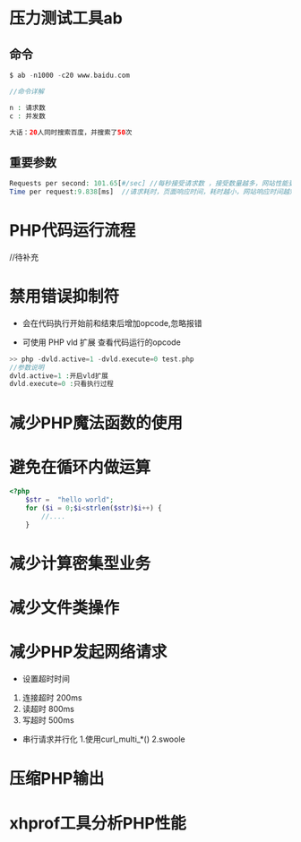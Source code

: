 # 压力测试工具ab

## 命令

```php
$ ab -n1000 -c20 www.baidu.com

//命令详解

n : 请求数
c : 并发数

大话：20人同时搜索百度，并搜索了50次

```
## 重要参数

```php
Requests per second: 101.65[#/sec] //每秒接受请求数 ，接受数量越多，网站性能更好
Time per request:9.838[ms]  //请求耗时，页面响应时间，耗时越小，网站响应时间越短，用户体验更佳
```

# PHP代码运行流程

//待补充

# 禁用错误抑制符

- 会在代码执行开始前和结束后增加opcode,忽略报错

- 可使用 PHP vld 扩展 查看代码运行的opcode
```php
>> php -dvld.active=1 -dvld.execute=0 test.php
//参数说明
dvld.active=1 :开启vld扩展
dvld.execute=0 :只看执行过程
```

# 减少PHP魔法函数的使用

# 避免在循环内做运算

```php
<?php
    $str =  "hello world";
    for ($i = 0;$i<strlen($str)$i++) {
        //....
    }
```

# 减少计算密集型业务

# 减少文件类操作

# 减少PHP发起网络请求

- 设置超时时间
1. 连接超时 200ms
2. 读超时 800ms
3. 写超时 500ms
- 串行请求并行化
1.使用curl_multi_*()
2.swoole

# 压缩PHP输出


# xhprof工具分析PHP性能

